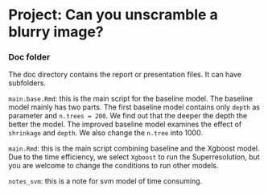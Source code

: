 # Project: Can you unscramble a blurry image? 

### Doc folder

The doc directory contains the report or presentation files. It can have subfolders.  

`main.base.Rmd`: this is the main script for the baseline model. The baseline model mainly has two parts. The first baseline model contains only `depth` as parameter and `n.trees = 200`. We find out that the deeper the depth the better the model. The improved baseline model examines the effect of `shrinkage` and `depth`. We also change the `n.tree` into 1000.

`main.Rmd`: this is the main script combining baseline and the Xgboost model. Due to the time efficiency, we select `Xgboost` to run the Superresolution, but you are welcome to change the conditions to run other models.

`notes_svm`: this is a note for svm model of time consuming.